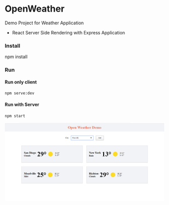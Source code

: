 # OpenWeather

  Demo Project for Weather Application

- React Server Side Rendering with Express Application

### Install

  npm install

### Run

  #### Run only client
    npm serve:dev
  
  #### Run with Server
    npm start
	
![OpenWeather](screen.png?raw=true "Screen")

